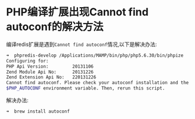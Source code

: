 # PHP编译扩展出现Cannot find autoconf的解决方法

编译redis扩展是遇到`Cannot find autoconf`情况,以下是解决办法:

<!-- more -->


```bash
➜  phpredis-develop /Applications/MAMP/bin/php/php5.6.30/bin/phpize
Configuring for:
PHP Api Version:         20131106
Zend Module Api No:      20131226
Zend Extension Api No:   220131226
Cannot find autoconf. Please check your autoconf installation and the
$PHP_AUTOCONF environment variable. Then, rerun this script.
```

解决办法:

```bash
➜  brew install autoconf
```




